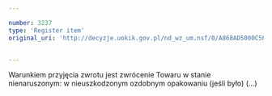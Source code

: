 ```yaml
---

number: 3237
type: 'Register item'
original_uri: 'http://decyzje.uokik.gov.pl/nd_wz_um.nsf/0/A868AD5000C58C0EC1257A0D0030954D?OpenDocument'


---
```


Warunkiem przyjęcia zwrotu jest zwrócenie Towaru w stanie nienaruszonym: w nieuszkodzonym ozdobnym opakowaniu (jeśli było) (...)

